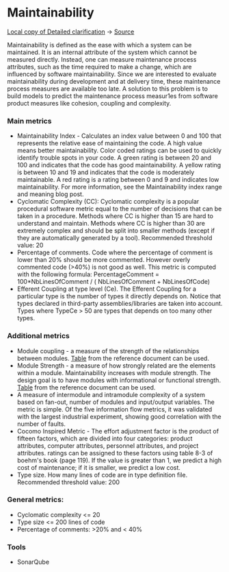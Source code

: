 # Maintainability

[Local copy of Detailed clarification](docs/Software%20Metrics%20for%20Predicting%20Maintainability.pdf) ->
[Source](http://www.dmi.usherb.ca/~frappier/Papers/tm2.pdf)

Maintainability is defined as the ease with which a system can be maintained.
It is an internal attribute of the system which cannot be measured directly.
Instead, one can measure maintenance process attributes, such as the time required to make a change, which are influenced by software maintainability.
Since we are interested to evaluate maintainability during development and at delivery time, these maintenance process measures are available too late.
A solution to this problem is to build models to predict the maintenance process measur1es from software product measures like cohesion, coupling and complexity.

### Main metrics
- Maintainability Index - Calculates an index value between 0 and 100 that represents the relative ease of maintaining the code.
  A high value means better maintainability. Color coded ratings can be used to quickly identify trouble spots in your code.
  A green rating is between 20 and 100 and indicates that the code has good maintainability.
  A yellow rating is between 10 and 19 and indicates that the code is moderately maintainable.
  A red rating is a rating between 0 and 9 and indicates low maintainability.
  For more information, see the Maintainability index range and meaning blog post.
- Cyclomatic Complexity (CC): Cyclomatic complexity is a popular procedural software metric equal to the number of decisions that can be taken in a procedure.
  Methods where CC is higher than 15 are hard to understand and maintain.
  Methods where CC is higher than 30 are extremely complex and should be split into smaller methods (except if they are automatically generated by a tool).
  Recommended threshold value: 20
- Percentage of comments. Code where the percentage of comment is lower than 20% should be more commented.
  However overly commented code (>40%) is not good as well.
  This metric is computed with the following formula: PercentageComment = 100*NbLinesOfComment / ( NbLinesOfComment + NbLinesOfCode)
- Efferent Coupling at type level (Ce). The Efferent Coupling for a particular type is the number of types it directly depends on.
  Notice that types declared in third-party assemblies/libraries are taken into account.
  Types where TypeCe > 50 are types that depends on too many other types.
### Additional metrics
- Module coupling - a measure of the strength of the relationships between modules.
  [Table](docs/Software%20Metrics%20for%20Predicting%20Maintainability.pdf) from the reference document can be used.
- Module Strength - a measure of how strongly related are the elements within a module.
  Maintainability increases with module strength.
  The design goal is to have modules with informational or functional strength.
  [Table](docs/Software%20Metrics%20for%20Predicting%20Maintainability.pdf) from the reference document can be used.
- A measure of intermodule and intramodule complexity of a system based on fan-out, number of modules and input/output variables. The metric is simple.
  Of the five information flow metrics, it was validated with the largest industrial experiment, showing good correlation with the number of faults.
- Cocomo Inspired Metric - The effort adjustment factor is the product of fifteen factors, which are divided into four categories: product attributes, computer attributes, personnel attributes, and project attributes.
  ratings can be assigned to these factors using table 8-3 of boehm's book (page 119).
  If the value is greater than 1, we predict a high cost of maintenance; if it is smaller, we predict a low cost.
- Type size. How many lines of code are in type definition file. Recommended threshold value: 200

### General metrics:
- Cyclomatic complexity <= 20
- Type size <= 200 lines of code
- Percentage of comments: >20% and < 40%

### Tools
- SonarQube
